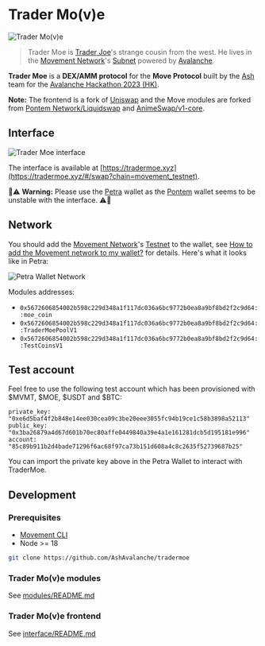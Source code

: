 # Trader Mo(v)e

![Trader Mo(v)e](./img/moe.png)

> Trader Moe is [Trader Joe](https://traderjoexyz.com)'s strange cousin from the west. He lives in the [Movement Network](https://docs.movementlabs.xyz/)'s [Subnet](https://subnets-test.avax.network/subnets/K4GygGTpKkNzzjiLfZVsmQduGqSFztJx4nk52CvA1afcFAhsH) powered by [Avalanche](https://www.avax.network/).

**Trader Moe** is a **DEX/AMM protocol** for the **Move Protocol** built by the [Ash](https://ash.center/) team for the [Avalanche Hackathon 2023 (HK)](https://www.talentre.academy/hackathon/avalanche-hackathon).

**Note:** The frontend is a fork of [Uniswap](https://github.com/Uniswap/interface) and the Move modules are forked from [Pontem Network/Liquidswap](https://github.com/pontem-network) and [AnimeSwap/v1-core](https://github.com/AnimeSwap/v1-core).

## Interface

![Trader Moe interface](./img/tradermoe.png)

The interface is available at [https://tradermoe.xyz](https://tradermoe.xyz/#/swap?chain=movement_testnet).

🚨⚠️ **Warning:** Please use the [Petra](https://petra.app/) wallet as the [Pontem](https://pontem.network/) wallet seems to be unstable with the interface. ⚠️🚨

## Network

You should add the [Movement Network](https://docs.movementlabs.xyz/)'s [Testnet](https://subnets-test.avax.network/subnets/K4GygGTpKkNzzjiLfZVsmQduGqSFztJx4nk52CvA1afcFAhsH) to the wallet, see [How to add the Movement network to my wallet?](https://docs.movementlabs.xyz/testnet/how-to-add-the-movement-network-to-my-wallet) for details. Here's what it looks like in Petra:

![Petra Wallet Network](./img/petra.png)

Modules addresses:
- `0x5672606854002b598c229d348a1f117dc036a6bc9772b0ea8a9bf8bd2f2c9d64::moe_coin`
- `0x5672606854002b598c229d348a1f117dc036a6bc9772b0ea8a9bf8bd2f2c9d64::TraderMoePoolV1`
- `0x5672606854002b598c229d348a1f117dc036a6bc9772b0ea8a9bf8bd2f2c9d64::TestCoinsV1`

## Test account

Feel free to use the following test account which has been provisioned with $MVMT, $MOE, $USDT and $BTC:

```
private_key: "0xe6d5baf4f2b848e14ee030cea09c3be20eee3055fc94b19ce1c58b3898a52113"
public_key: "0x3ba26879a4d67d601b70ec80affe0449840a39e4a1e161281dcb5d195181e996"
account: "85c89b911b2d4bade71296f6ac68f97ca73b151d608a4c8c2635f52739687b25"
```

You can import the private key above in the Petra Wallet to interact with TraderMoe.

## Development

### Prerequisites

- [Movement CLI](https://docs.movementlabs.xyz/developers/developer-tools/movement-cli)
- Node >= 18

```bash
git clone https://github.com/AshAvalanche/tradermoe
```

### Trader Mo(v)e modules

See [modules/README.md](./modules/README.md)

### Trader Mo(v)e frontend

See [interface/README.md](./interface/README.md)
